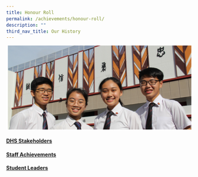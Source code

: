 ```yaml
---
title: Honour Roll
permalink: /achievements/honour-roll/
description: ""
third_nav_title: Our History
---
```

![](/images/Homepage/Achievements_1.jpg)
	
#### **[DHS Stakeholders](/files/DHS_STAKEHOLDERS_2023_30032023.pdf)**

#### **[Staff Achievements](/files/staff%20achievements_updated_15092023.pdf)**	

#### **[Student Leaders](/files/STUDENT-LEADERS-AND-AWARDS_2022_111022.pdf)**